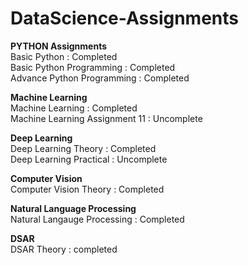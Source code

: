 # DataScience-Assignments
**PYTHON Assignments**<br>
Basic Python :               Completed<br>
Basic Python Programming :   Completed<br>
Advance Python Programming : Completed<br>

**Machine Learning**<br>
Machine Learning : Completed<br>
Machine Learning Assignment 11 : Uncomplete<br>

**Deep Learning**<br>
Deep Learning Theory :    Completed<br>
Deep Learning Practical : Uncomplete<br>

**Computer Vision**<br>
Computer Vision Theory : Completed<br>

**Natural Language Processing**<br>
Natural Langauge Processing : Completed<br>

**DSAR**<br>
DSAR Theory : completed<br>

